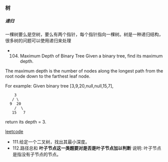 ### 树
##### 递归
一棵树要么是空树，要么有两个指针，每个指针指向一棵树。树是一种递归结构，很多树的问题可以使用递归来处理

- 104. Maximum Depth of Binary Tree
Given a binary tree, find its maximum depth.

The maximum depth is the number of nodes along the longest path from the root node down to the farthest leaf node.

For example:
Given binary tree [3,9,20,null,null,15,7],
```
    3
   / \
  9  20
    /  \
   15   7
```
return its depth = 3.

[leetcode](https://leetcode.com/problems/maximum-depth-of-binary-tree/description/)

- 111.给定一个二叉树，找出其最小深度。
- 112.路径总和
**叶子节点这一类题要对是否是叶子节点加以判断**
说明: 叶子节点是指没有子节点的节点。
